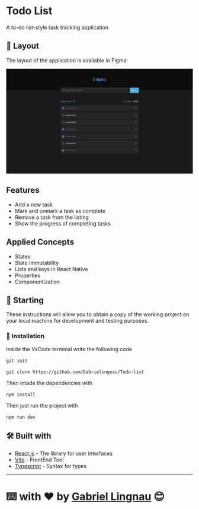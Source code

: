 # Todo List

A to-do list-style task tracking application

## 🎨 Layout

The layout of the application is available in Figma:

<a href="https://www.figma.com/file/t0CFUyoBPqUs39o6ucI2LR/ToDo-List-%E2%80%A2-Desafio-React-(Copy)?node-id=4130%3A474&mode=dev">
  <img alt="Made by tgmarinho" src="./src/Assets/projeto TodoList.png">
</a>

## Features

- Add a new task
- Mark and unmark a task as complete
- Remove a task from the listing
- Show the progress of completing tasks

## Applied Concepts

- States
- State immutability
- Lists and keys in React Native
- Properties
- Componentization

## 🚀 Starting

These instructions will allow you to obtain a copy of the working project on your local machine for development and testing purposes.

### 🔧 Installation

Inside the VsCode terminal write the following code

```
git init
```

```
git clone https://github.com/Gabrielingnau/Todo-list
```
Then intade the dependencies with

```
npm install
```

Then just run the project with

```
npm run dev
```

## 🛠️ Built with

* [React.js](https://react.dev/) - The library for user interfaces
* [Vite](https://vitejs.dev/) - FrontEnd Tool
* [Typescript](https://www.typescriptlang.org/) - Syntax for types

---
⌨️ with ❤️ by [Gabriel Lingnau](https://github.com/Gabrielingnau) 😊
=======